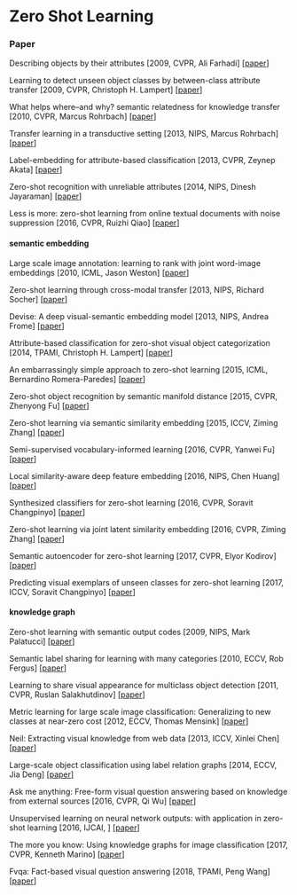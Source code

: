 # Zero Shot Learning

### Paper

Describing objects by their attributes \[2009, CVPR, Ali Farhadi\] \[[paper](https://homes.cs.washington.edu/~ali/papers/Attributes.pdf)\]

Learning to detect unseen object classes by between-class attribute transfer \[2009, CVPR, Christoph H. Lampert\] \[[paper](http://citeseerx.ist.psu.edu/viewdoc/download?doi=10.1.1.165.9750&rep=rep1&type=pdf)\]

What helps where–and why? semantic relatedness for knowledge transfer \[2010, CVPR, Marcus Rohrbach\] \[[paper](https://www.mpi-inf.mpg.de/fileadmin/inf/d2/Research_projects_files/rohrbach10cvpr_0.pdf)\]

Transfer learning in a transductive setting \[2013, NIPS, Marcus Rohrbach\] \[[paper](https://papers.nips.cc/paper/5209-transfer-learning-in-a-transductive-setting.pdf)\]

Label-embedding for attribute-based classification \[2013, CVPR, Zeynep Akata\] \[[paper](https://www.cv-foundation.org/openaccess/content_cvpr_2013/papers/Akata_Label-Embedding_for_Attribute-Based_2013_CVPR_paper.pdf)\]

Zero-shot recognition with unreliable attributes \[2014, NIPS, Dinesh Jayaraman\] \[[paper](http://papers.nips.cc/paper/5290-zero-shot-recognition-with-unreliable-attributes.pdf)\]

Less is more: zero-shot learning from online textual documents with noise suppression \[2016, CVPR, Ruizhi Qiao\] \[[paper](https://www.cv-foundation.org/openaccess/content_cvpr_2016/papers/Qiao_Less_Is_More_CVPR_2016_paper.pdf)\]

#### semantic embedding

Large scale image annotation: learning to rank with joint word-image embeddings \[2010, ICML, Jason Weston\] \[[paper](https://link.springer.com/content/pdf/10.1007/s10994-010-5198-3.pdf)\]

Zero-shot learning through cross-modal transfer \[2013, NIPS, Richard Socher\] \[[paper](http://papers.nips.cc/paper/5027-zero-shot-learning-through-cross-modal-transfer.pdf)\]

Devise: A deep visual-semantic embedding model \[2013, NIPS, Andrea Frome\] \[[paper](https://papers.nips.cc/paper/5204-devise-a-deep-visual-semantic-embedding-model.pdf)\]

Attribute-based classification for zero-shot visual object categorization \[2014, TPAMI, Christoph H. Lampert\] \[[paper](http://hannes.nickisch.org/papers/articles/lampert13attributes.pdf)\]

An embarrassingly simple approach to zero-shot learning \[2015, ICML, Bernardino Romera-Paredes\] \[[paper](http://proceedings.mlr.press/v37/romera-paredes15.pdf)\]

Zero-shot object recognition by semantic manifold distance \[2015, CVPR, Zhenyong Fu\] \[[paper](https://www.cv-foundation.org/openaccess/content_cvpr_2015/papers/Fu_Zero-Shot_Object_Recognition_2015_CVPR_paper.pdf)\]

Zero-shot learning via semantic similarity embedding \[2015, ICCV, Ziming Zhang\] \[[paper](https://www.cv-foundation.org/openaccess/content_iccv_2015/papers/Zhang_Zero-Shot_Learning_via_ICCV_2015_paper.pdf)\]

Semi-supervised vocabulary-informed learning \[2016, CVPR, Yanwei Fu\] \[[paper](https://www.cv-foundation.org/openaccess/content_cvpr_2016/papers/Fu_Semi-Supervised_Vocabulary-Informed_Learning_CVPR_2016_paper.pdf)\]

Local similarity-aware deep feature embedding \[2016, NIPS, Chen Huang\] \[[paper](https://papers.nips.cc/paper/6368-local-similarity-aware-deep-feature-embedding.pdf)\]

Synthesized classifiers for zero-shot learning \[2016, CVPR, Soravit Changpinyo\] \[[paper](https://www.cv-foundation.org/openaccess/content_cvpr_2016/papers/Changpinyo_Synthesized_Classifiers_for_CVPR_2016_paper.pdf)\]

Zero-shot learning via joint latent similarity embedding \[2016, CVPR, Ziming Zhang\] \[[paper](https://www.cv-foundation.org/openaccess/content_cvpr_2016/papers/Zhang_Zero-Shot_Learning_via_CVPR_2016_paper.pdf)\]

Semantic autoencoder for zero-shot learning \[2017, CVPR, Elyor Kodirov\] \[[paper](http://openaccess.thecvf.com/content_cvpr_2017/papers/Kodirov_Semantic_Autoencoder_for_CVPR_2017_paper.pdf)\]

Predicting visual exemplars of unseen classes for zero-shot learning \[2017, ICCV, Soravit Changpinyo] \[[paper](http://openaccess.thecvf.com/content_ICCV_2017/papers/Changpinyo_Predicting_Visual_Exemplars_ICCV_2017_paper.pdf)\]

#### knowledge graph

Zero-shot learning with semantic output codes \[2009, NIPS, Mark Palatucci\] \[[paper](https://papers.nips.cc/paper/3650-zero-shot-learning-with-semantic-output-codes.pdf)\]

Semantic label sharing for learning with many categories \[2010, ECCV, Rob Fergus\] \[[paper](http://citeseerx.ist.psu.edu/viewdoc/download?doi=10.1.1.178.8667&rep=rep1&type=pdf)\]

Learning to share visual appearance for multiclass object detection \[2011, CVPR, Ruslan Salakhutdinov\] \[[paper](http://citeseerx.ist.psu.edu/viewdoc/download?doi=10.1.1.207.6915&rep=rep1&type=pdf)\]

Metric learning for large scale image classification: Generalizing to new classes at near-zero cost \[2012, ECCV, Thomas Mensink\] \[[paper](https://hal.inria.fr/file/index/docid/722313/filename/mensink12eccv.final.pdf)\]

Neil: Extracting visual knowledge from web data \[2013, ICCV, Xinlei Chen\] \[[paper](http://openaccess.thecvf.com/content_iccv_2013/papers/Chen_NEIL_Extracting_Visual_2013_ICCV_paper.pdf)\]

Large-scale object classification using label relation graphs \[2014, ECCV, Jia Deng\] \[[paper](http://citeseerx.ist.psu.edu/viewdoc/download?doi=10.1.1.472.7293&rep=rep1&type=pdf)\]

Ask me anything: Free-form visual question answering based on knowledge from external sources \[2016, CVPR, Qi Wu\] \[[paper](https://www.cv-foundation.org/openaccess/content_cvpr_2016/papers/Wu_Ask_Me_Anything_CVPR_2016_paper.pdf)\]

Unsupervised learning on neural network outputs: with application in zero-shot learning \[2016, IJCAI, \] \[[paper](https://www.ijcai.org/Proceedings/16/Papers/485.pdf)\]

The more you know: Using knowledge graphs for image classification \[2017, CVPR, Kenneth Marino\] \[[paper](https://arxiv.org/pdf/1612.04844.pdf)\]

Fvqa: Fact-based visual question answering \[2018, TPAMI, Peng Wang\] \[[paper](https://arxiv.org/pdf/1606.05433.pdf)\]







